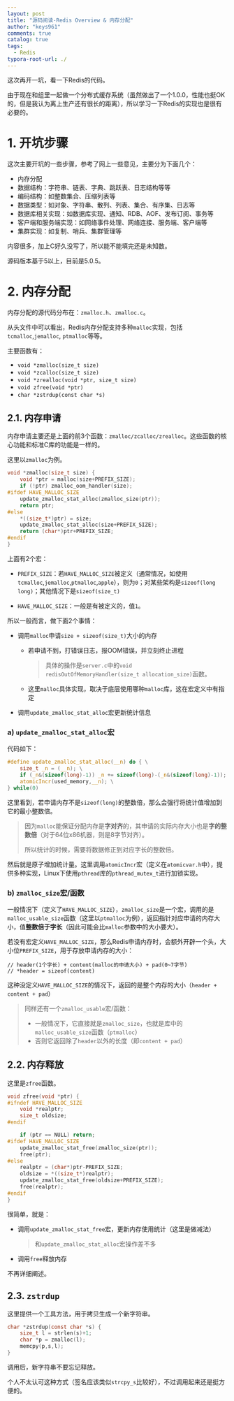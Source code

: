 ```yaml
---
layout: post
title: "源码阅读-Redis Overview & 内存分配"
author: "keys961"
comments: true
catalog: true
tags:
  - Redis
typora-root-url: ./
---
```


这次再开一坑，看一下Redis的代码。

由于现在和组里一起做一个分布式缓存系统（虽然做出了一个1.0.0，性能也挺OK的，但是我认为离上生产还有很长的距离），所以学习一下Redis的实现也是很有必要的。

# 1. 开坑步骤

这次主要开坑的一些步骤，参考了网上一些意见，主要分为下面几个：

- 内存分配
- 数据结构：字符串、链表、字典、跳跃表、日志结构等等
- 编码结构：如整数集合、压缩列表等
- 数据类型：如对象、字符串、散列、列表、集合、有序集、日志等
- 数据库相关实现：如数据库实现、通知、RDB、AOF、发布订阅、事务等
- 客户端和服务端实现：如网络事件处理、网络连接、服务端、客户端等
- 集群实现：如复制、哨兵、集群管理等

内容很多，加上C好久没写了，所以能不能填完还是未知数。

源码版本基于5以上，目前是5.0.5。

# 2. 内存分配

内存分配的源代码分布在：`zmalloc.h`、`zmalloc.c`。

从头文件中可以看出，Redis内存分配支持多种`malloc`实现，包括`tcmalloc`,`jemalloc`, `ptmalloc`等等。

主要函数有：

- `void *zmalloc(size_t size)`
- `void *zcalloc(size_t size)`
- `void *zrealloc(void *ptr, size_t size)`
- `void zfree(void *ptr)`
- `char *zstrdup(const char *s)`

## 2.1. 内存申请

内存申请主要还是上面的前3个函数：`zmalloc/zcalloc/zrealloc`。这些函数的核心功能和标准C库的功能是一样的。

这里以`zmalloc`为例。

~~~c
void *zmalloc(size_t size) {
    void *ptr = malloc(size+PREFIX_SIZE);
    if (!ptr) zmalloc_oom_handler(size);
#ifdef HAVE_MALLOC_SIZE
    update_zmalloc_stat_alloc(zmalloc_size(ptr));
    return ptr;
#else
    *((size_t*)ptr) = size;
    update_zmalloc_stat_alloc(size+PREFIX_SIZE);
    return (char*)ptr+PREFIX_SIZE;
#endif
}
~~~

上面有2个宏：

- `PREFIX_SIZE`：若`HAVE_MALLOC_SIZE`被定义（通常情况，如使用`tcmalloc`,`jemalloc`,`ptmalloc`,`apple`），则为`0`；对某些架构是`sizeof(long long)`；其他情况下是`sizeof(size_t)`

- `HAVE_MALLOC_SIZE`：一般是有被定义的，值`1`。

所以一般而言，做下面2个事情：

- 调用`malloc`申请`size + sizeof(size_t)`大小的内存
  
  - 若申请不到，打错误日志，报OOM错误，并立刻终止进程
  
    > 具体的操作是`server.c`中的`void redisOutOfMemoryHandler(size_t allocation_size)`函数。
  
  - 这里`malloc`具体实现，取决于底层使用哪种`malloc`库，这在宏定义中有指定
- 调用`update_zmalloc_stat_alloc`宏更新统计信息

### a) `update_zmalloc_stat_alloc`宏

代码如下：

~~~c
#define update_zmalloc_stat_alloc(__n) do { \
    size_t _n = (__n); \
    if (_n&(sizeof(long)-1)) _n += sizeof(long)-(_n&(sizeof(long)-1)); \
    atomicIncr(used_memory,__n); \
} while(0)
~~~

这里看到，若申请内存不是`sizeof(long)`的整数倍，那么会强行将统计值增加到它的最小整数倍。

> 因为`malloc`能保证分配内存是**字对齐**的，其申请的实际内存大小也是**字的整数倍**（对于64位x86机器，则是8字节对齐）。
>
> 所以统计的时候，需要将数据修正到对应字长的整数倍。

然后就是原子增加统计量。这里调用`atomicIncr`宏（定义在`atomicvar.h`中），提供多种实现，Linux下使用`pthread`库的`pthread_mutex_t`进行加锁实现。

### b) `zmalloc_size`宏/函数

一般情况下（定义了`HAVE_MALLOC_SIZE`），`zmalloc_size`是一个宏，调用的是`malloc_usable_size`函数（这里以`ptmalloc`为例），返回指针对应申请的内存大小，值**整数倍于字长**（因此可能会比`malloc`参数中的大小要大）。

若没有宏定义`HAVE_MALLOC_SIZE`，那么Redis申请内存时，会额外开辟一个头，大小位`PREFIX_SIZE`，用于存放申请内存的大小：

~~~
// header(1个字长) + content(malloc的申请大小) + pad(0~7字节)
// *header = sizeof(content)
~~~

这种没定义`HAVE_MALLOC_SIZE`的情况下，返回的是整个内存的大小（`header + content + pad`）

> 同样还有一个`zmalloc_usable`宏/函数：
>
> - 一般情况下，它直接就是`zmalloc_size`，也就是库中的`malloc_usable_size`函数（`ptmalloc`）
> - 否则它返回除了`header`以外的长度（即`content + pad`）

## 2.2. 内存释放

这里是`zfree`函数。

~~~c
void zfree(void *ptr) {
#ifndef HAVE_MALLOC_SIZE
    void *realptr;
    size_t oldsize;
#endif

    if (ptr == NULL) return;
#ifdef HAVE_MALLOC_SIZE
    update_zmalloc_stat_free(zmalloc_size(ptr));
    free(ptr);
#else
    realptr = (char*)ptr-PREFIX_SIZE;
    oldsize = *((size_t*)realptr);
    update_zmalloc_stat_free(oldsize+PREFIX_SIZE);
    free(realptr);
#endif
}
~~~

很简单，就是：

- 调用`update_zmalloc_stat_free`宏，更新内存使用统计（这里是做减法）

  > 和`update_zmalloc_stat_alloc`宏操作差不多

- 调用`free`释放内存

不再详细阐述。

## 2.3. `zstrdup`

这里提供一个工具方法，用于拷贝生成一个新字符串。

~~~c
char *zstrdup(const char *s) {
    size_t l = strlen(s)+1;
    char *p = zmalloc(l);
    memcpy(p,s,l);
}
~~~

调用后，新字符串不要忘记释放。

个人不太认可这种方式（签名应该类似`strcpy_s`比较好），不过调用起来还是挺方便的。

